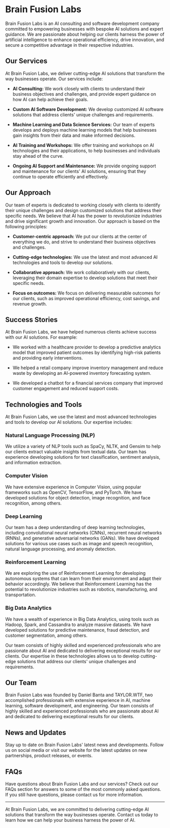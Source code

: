 # Brain Fusion Labs

Brain Fusion Labs is an AI consulting and software development company committed to empowering businesses with bespoke AI solutions and expert guidance. We are passionate about helping our clients harness the power of artificial intelligence to enhance operational efficiency, drive innovation, and secure a competitive advantage in their respective industries.

## Our Services

At Brain Fusion Labs, we deliver cutting-edge AI solutions that transform the way businesses operate. Our services include:

- **AI Consulting:** We work closely with clients to understand their business objectives and challenges, and provide expert guidance on how AI can help achieve their goals.

- **Custom AI Software Development:** We develop customized AI software solutions that address clients' unique challenges and requirements.

- **Machine Learning and Data Science Services:** Our team of experts develops and deploys machine learning models that help businesses gain insights from their data and make informed decisions.

- **AI Training and Workshops:** We offer training and workshops on AI technologies and their applications, to help businesses and individuals stay ahead of the curve.

- **Ongoing AI Support and Maintenance:** We provide ongoing support and maintenance for our clients' AI solutions, ensuring that they continue to operate efficiently and effectively.

## Our Approach

Our team of experts is dedicated to working closely with clients to identify their unique challenges and design customized solutions that address their specific needs. We believe that AI has the power to revolutionize industries and drive significant growth and innovation. Our approach is based on the following principles:

- **Customer-centric approach:** We put our clients at the center of everything we do, and strive to understand their business objectives and challenges.

- **Cutting-edge technologies:** We use the latest and most advanced AI technologies and tools to develop our solutions.

- **Collaborative approach:** We work collaboratively with our clients, leveraging their domain expertise to develop solutions that meet their specific needs.

- **Focus on outcomes:** We focus on delivering measurable outcomes for our clients, such as improved operational efficiency, cost savings, and revenue growth.

## Success Stories

At Brain Fusion Labs, we have helped numerous clients achieve success with our AI solutions. For example:

- We worked with a healthcare provider to develop a predictive analytics model that improved patient outcomes by identifying high-risk patients and providing early interventions.

- We helped a retail company improve inventory management and reduce waste by developing an AI-powered inventory forecasting system.

- We developed a chatbot for a financial services company that improved customer engagement and reduced support costs.

## Technologies and Tools

At Brain Fusion Labs, we use the latest and most advanced technologies and tools to develop our AI solutions. Our expertise includes:

### Natural Language Processing (NLP)

We utilize a variety of NLP tools such as SpaCy, NLTK, and Gensim to help our clients extract valuable insights from textual data. Our team has experience developing solutions for text classification, sentiment analysis, and information extraction.

### Computer Vision

We have extensive experience in Computer Vision, using popular frameworks such as OpenCV, TensorFlow, and PyTorch. We have developed solutions for object detection, image recognition, and face recognition, among others.

### Deep Learning

Our team has a deep understanding of deep learning technologies, including convolutional neural networks (CNNs), recurrent neural networks (RNNs), and generative adversarial networks (GANs). We have developed solutions for various use cases such as image and speech recognition, natural language processing, and anomaly detection.

### Reinforcement Learning

We are exploring the use of Reinforcement Learning for developing autonomous systems that can learn from their environment and adapt their behavior accordingly. We believe that Reinforcement Learning has the potential to revolutionize industries such as robotics, manufacturing, and transportation.

### Big Data Analytics

We have a wealth of experience in Big Data Analytics, using tools such as Hadoop, Spark, and Cassandra to analyze massive datasets. We have developed solutions for predictive maintenance, fraud detection, and customer segmentation, among others.

Our team consists of highly skilled and experienced professionals who are passionate about AI and dedicated to delivering exceptional results for our clients. Our expertise in these technologies allows us to develop cutting-edge solutions that address our clients' unique challenges and requirements.


## Our Team

Brain Fusion Labs was founded by Daniel Banta and TAYLOR.WTF, two accomplished professionals with extensive experience in AI, machine learning, software development, and engineering. Our team consists of highly skilled and experienced professionals who are passionate about AI and dedicated to delivering exceptional results for our clients.

## News and Updates

Stay up to date on Brain Fusion Labs' latest news and developments. Follow us on social media or visit our website for the latest updates on new partnerships, product releases, or events.

## FAQs

Have questions about Brain Fusion Labs and our services? Check out our FAQs section for answers to some of the most commonly asked questions. If you still have questions, please contact us for more information.

---

At Brain Fusion Labs, we are committed to delivering cutting-edge AI solutions that transform the way businesses operate. Contact us today to learn how we can help your business harness the power of AI.
